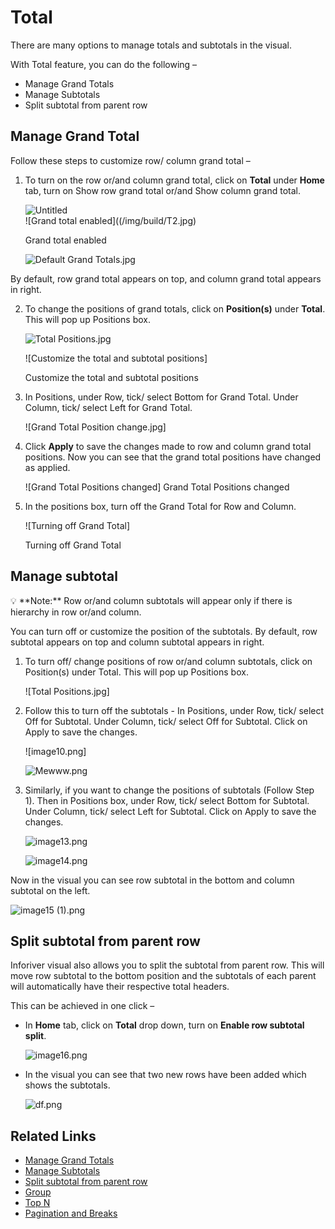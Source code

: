# Total

There are many options to manage totals and subtotals in the visual.

With Total feature, you can do the following –

- Manage Grand Totals
- Manage Subtotals
- Split subtotal from parent row

## **Manage Grand Total**

Follow these steps to customize row/ column grand total –

1. To turn on the row or/and column grand total, click on **Total** under **Home** tab, turn on Show row grand total or/and Show column grand total.
    
    ![Untitled](/img/build/T1.png)    
    ![Grand total enabled]((/img/build/T2.jpg)
    
    Grand total enabled
    
    ![Default Grand Totals.jpg](/img/build/T3.jpg)
    

By default, row grand total appears on top, and column grand total appears in right.

2. To change the positions of grand totals, click on **Position(s)** under **Total**. This will pop up Positions box.
    
    ![Total Positions.jpg](/img/build/T4.jpg)
    
    ![Customize the total and subtotal positions] 

    Customize the total and subtotal positions
    
3. In Positions, under Row, tick/ select Bottom for Grand Total. Under Column, tick/ select Left for Grand Total.
    
    ![Grand Total Position change.jpg] 
    
4. Click **Apply** to save the changes made to row and column grand total positions. Now you can see that the grand total positions have changed as applied.
    
    ![Grand Total Positions changed] 
    Grand Total Positions changed
    
5. In the positions box, turn off the Grand Total for Row and Column.
    
    ![Turning off Grand Total] 

    Turning off Grand Total
    

## **Manage subtotal**

<aside>
💡 **Note:** Row or/and column subtotals will appear only if there is hierarchy in row or/and column.

</aside>

You can turn off or customize the position of the subtotals. By default, row subtotal appears on top and column subtotal appears in right.

1. To turn off/ change positions of row or/and column subtotals, click on Position(s) under Total. This will pop up Positions box.
    
    ![Total Positions.jpg]
    
2. Follow this to turn off the subtotals - In Positions, under Row, tick/ select Off for Subtotal. Under Column, tick/ select Off for Subtotal. Click on Apply to save the changes.
    
    ![image10.png]
    
    ![Mewww.png](/img/build/T11.png)

3. Similarly, if you want to change the positions of subtotals (Follow Step 1). Then in Positions box, under Row, tick/ select Bottom for Subtotal. Under Column, tick/ select Left for Subtotal. Click on Apply to save the changes.
    
    ![image13.png](/img/build/T12.png)
    
    ![image14.png](/img/build/T13.png)


Now in the visual you can see row subtotal in the bottom and column subtotal on the left.

  ![image15 (1).png](/img/build/T14.png)

## **Split subtotal from parent row**

Inforiver visual also allows you to split the subtotal from parent row. This will move row subtotal to the bottom position and the subtotals of each parent will automatically have their respective total headers.

This can be achieved in one click –

- In **Home** tab, click on **Total** drop down, turn on **Enable row subtotal split**.
    
    ![image16.png](/img/build/T15.png)

- In the visual you can see that two new rows have been added which shows the subtotals.
    
    ![df.png](/img/build/T16.png)


## Related Links
- [Manage Grand Totals](/build/Total#manage-grand-total)
- [Manage Subtotals](/build/Total#manage-subtotal)
- [Split subtotal from parent row](/build/Total#split-subtotal-from-parent-row)
- [Group](/build/Group)
- [Top N](/analyze/TopN)
- [Pagination and Breaks](/settings/pagination-and-breaks)